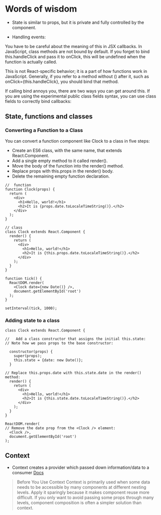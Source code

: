 # Words of wisdom

- State is similar to props, but it is private and fully controlled by the component.

* Handling events:

You have to be careful about the meaning of this in JSX callbacks. In JavaScript, class methods are not bound by default. If you forget to bind this.handleClick and pass it to onClick, this will be undefined when the function is actually called.

This is not React-specific behavior; it is a part of how functions work in JavaScript. Generally, if you refer to a method without () after it, such as onClick={this.handleClick}, you should bind that method.

If calling bind annoys you, there are two ways you can get around this. If you are using the experimental public class fields syntax, you can use class fields to correctly bind callbacks:



## State, functions and classes

### Converting a Function to a Class

You can convert a function component like Clock to a class in five steps:

- Create an ES6 class, with the same name, that extends React.Component.
- Add a single empty method to it called render().
- Move the body of the function into the render() method.
- Replace props with this.props in the render() body.
- Delete the remaining empty function declaration.

```JS
//  function
function Clock(props) {
  return (
    <div>
      <h1>Hello, world!</h1>
      <h2>It is {props.date.toLocaleTimeString()}.</h2>
    </div>
  );
}

// class
class Clock extends React.Component {
  render() {
    return (
      <div>
        <h1>Hello, world!</h1>
        <h2>It is {this.props.date.toLocaleTimeString()}.</h2>
      </div>
    );
  }
}

function tick() {
  ReactDOM.render(
    <Clock date={new Date()} />,
    document.getElementById('root')
  );
}

setInterval(tick, 1000);
```

### Adding state to a class

```JS
class Clock extends React.Component {

//   Add a class constructor that assigns the initial this.state:
// Note how we pass props to the base constructor:

  constructor(props) {
    super(props);
    this.state = {date: new Date()};
  }

// Replace this.props.date with this.state.date in the render() method:
  render() {
    return (
      <div>
        <h1>Hello, world!</h1>
        <h2>It is {this.state.date.toLocaleTimeString()}.</h2>
      </div>
    );
  }
}

ReactDOM.render(
// Remove the date prop from the <Clock /> element:
  <Clock />,
  document.getElementById('root')
);

```



## Context
- Context creates a provider which passed down information/data to a consumer
[Docs](https://reactjs.org/docs/context.html#when-to-use-context)


> Before You Use Context
> Context is primarily used when some data needs to be accessible by many components at different nesting levels. Apply it sparingly because it makes component reuse more difficult.
> If you only want to avoid passing some props through many levels, component composition is often a simpler solution than context.